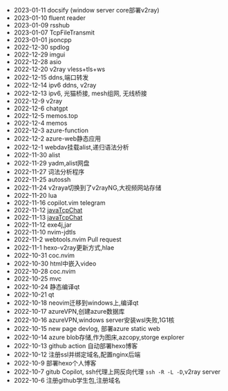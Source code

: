 - 2023-01-11 docsify (window server core部署v2ray)
- 2023-01-10 fluent reader
- 2023-01-09 rsshub
- 2023-01-07 TcpFileTransmit
- 2023-01-01 jsoncpp
- 2022-12-30 spdlog
- 2022-12-29 imgui
- 2022-12-28 asio
- 2022-12-20 v2ray vless+tls+ws
- 2022-12-15 ddns,端口转发
- 2022-12-14 ipv6 ddns, v2ray
- 2022-12-13 ipv6, 光猫桥接, mesh组网, 无线桥接
- 2022-12-9 v2ray
- 2022-12-6 chatgpt
- 2022-12-5 memos.top
- 2022-12-4 memos
- 2022-12-3 azure-function
- 2022-12-2 azure-web静态应用
- 2022-12-1 webdav挂载alist,递归语法分析
- 2022-11-30 alist
- 2022-11-29 yadm,alist网盘
- 2022-11-27 词法分析程序
- 2022-11-25 autossh
- 2022-11-24 v2raya切换到了v2rayNG,大视频网站存储
- 2022-11-20 lua
- 2022-11-16 copilot.vim telegram
- 2022-11-12 [javaTcpChat](https://github.com/jyf-111/JavaTcpChat)
- 2022-11-13 [javaTcpChat](https://github.com/jyf-111/JavaTcpChat)
- 2022-11-12 exe4j,jar
- 2022-11-10 nvim-jdtls
- 2022-11-2  webtools.nvim Pull request
- 2022-11-1  hexo-v2ray更新方式,hlae
- 2022-10-31 coc.nvim
- 2022-10-30 html中嵌入video
- 2022-10-28 coc.nvim
- 2022-10-25 mvc
- 2022-10-24 静态编译qt
- 2022-10-21 qt
- 2022-10-18 neovim迁移到windows上,编译qt
- 2022-10-17 azureVPN,创建azure数据库
- 2022-10-16 azureVPN,windows server安装wsl失败,1G1核
- 2022-10-15 new page devlog, 部署azure static web
- 2022-10-14 azure blob存储,作为图床,azcopy,storge explorer
- 2022-10-13 github action 自动部署hexo博客
- 2022-10-12 注册ssl并绑定域名,配置nginx后端
- 2022-10-9 部署hexo个人博客
- 2022-10-7 gitub Copilot, ssh代理上网反向代理 `ssh -R -L -D`,v2ray server
- 2022-10-6 注册github学生包,注册域名
